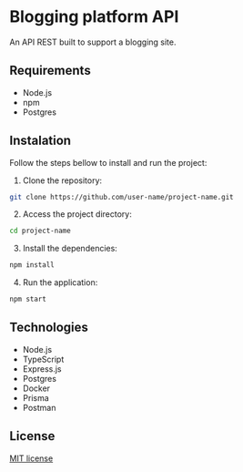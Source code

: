 # Blogging platform API

An API REST built to support a blogging site.

## Requirements
- Node.js
- npm
- Postgres

## Instalation

Follow the steps bellow to install and run the project:

1. Clone the repository:

```bash
git clone https://github.com/user-name/project-name.git

```

2. Access the project directory:

```bash
cd project-name

```

3. Install the dependencies:

```bash
npm install

```

4. Run the application:

```bash
npm start
```

## Technologies

- Node.js
- TypeScript
- Express.js
- Postgres
- Docker
- Prisma
- Postman

## License

[MIT license](https://github.com/Lucasasdev/web-api/blob/master/LICENSE)
